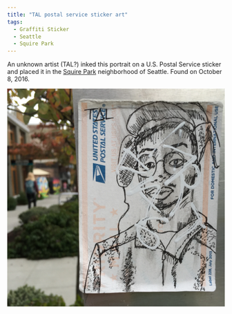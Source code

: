 ```yaml
---
title: "TAL postal service sticker art"
tags:
  - Graffiti Sticker
  - Seattle
  - Squire Park
---
```


An unknown artist (TAL?) inked this portrait on a U.S. Postal Service sticker and placed it in the [Squire Park](https://en.wikipedia.org/wiki/Squire_Park,_Seattle) neighborhood of Seattle. Found on October 8, 2016.

![An ink drawing of a man wearing a hat and glasses. The drawing is on a U.S. Postal Service priority mail sticker attached to the back of a street sign. In the distance a woman is walking on the sidewalk.](/assets/images/2016/2016-10-08-tal-postal-service-sticker-art.jpg)